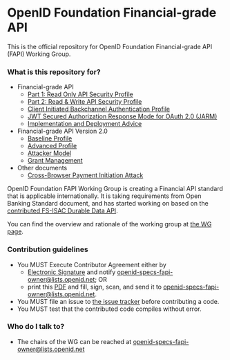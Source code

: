 # OpenID Foundation Financial-grade API #

This is the official repository for OpenID Foundation Financial-grade API (FAPI) Working Group. 

### What is this repository for? ###

* Financial-grade API
    * [Part 1: Read Only API Security Profile](Financial_API_WD_001.md)
    * [Part 2: Read & Write API Security Profile](Financial_API_WD_002.md)
    * [Client Initiated Backchannel Authentication Profile](Financial_API_WD_CIBA.md)
    * [JWT Secured Authorization Response Mode for OAuth 2.0 (JARM)](Financial_API_JWT_Secured_Authorization_Response_Mode.md)
    * [Implementation and Deployment Advice](Financial_API_Implementation_And_Deployment_Advice.md)
* Financial-grade API Version 2.0
    * [Baseline Profile](FAPI_2_0_Baseline_Profile.md)
    * [Advanced Profile](FAPI_2_0_Advanced_Profile.md)
    * [Attacker Model](FAPI_2_0_Attacker_Model.md)
    * [Grant Management](FAPI_2_0_Grant_Management.md)
* Other documents
    * [Cross-Browser Payment Initiation Attack](TR-Cross_browser_payment_initiation_attack.md)


OpenID Foundation FAPI Working Group is creating a Financial API standard that is applicable internationally. It is taking requirements from Open Banking Standard document, and has started working on based on the [contributed FS-ISAC Durable Data API](http://lists.openid.net/pipermail/openid-specs-fapi/attachments/20160609/df29d295/attachment-0001.pdf). 

You can find the overview and rationale of the working group at [the WG page](http://openid.net/wg/fapi/). 

### Contribution guidelines ###

* You MUST Execute Contributor Agreement either by 
    * [Electronic Signature](http://openid.net/intellectual-property/) and notify openid-specs-fapi-owner@lists.openid.net; OR 
    * print this [PDF](http://openid.net/wordpress-content/uploads/2010/01/paper-contribution-agreement-20100122.pdf) and fill, sign, scan, and send it to openid-specs-fapi-owner@lists.openid.net. 
* You MUST file an issue to [the issue tracker](https://bitbucket.org/openid/fapi/issues?status=new&status=open) before contributing a code. 
* You MUST test that the contributed code compiles without error. 

### Who do I talk to? ###

* The chairs of the WG can be reached at openid-specs-fapi-owner@lists.openid.net
